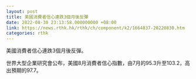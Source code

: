 ```yaml
---
layout: post
title: 美國消費者信心連跌3個月後反彈
date: 2022-08-30 23:13:58.000000000 +08:00
link: https://news.rthk.hk/rthk/ch/component/k2/1664837-20220830.htm
categories: rthk
---
```


美國消費者信心連跌3個月後反彈。

世界大型企業研究會公布，美國8月消費者信心指數，由7月的95.3升至103.2，高出預期的97.7。
